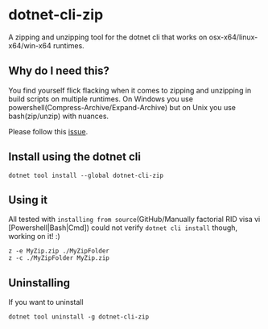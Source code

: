 # dotnet-cli-zip

A zipping and unzipping tool for the dotnet cli that works on osx-x64/linux-x64/win-x64 runtimes.

## Why do I need this?

You find yourself flick flacking when it comes to zipping and unzipping in build scripts on multiple runtimes. 
On Windows you use powershell(Compress-Archive/Expand-Archive) but on Unix you use bash(zip/unzip) with nuances. 

Please follow this <a target="dotnet_cli_zip_jump_target" href="https://github.com/dotnet/cli/issues/10675">issue</a>.

## Install using the dotnet cli

```
dotnet tool install --global dotnet-cli-zip
```

## Using it

All tested with `installing from source`(GitHub/Manually factorial RID visa vi [Powershell|Bash|Cmd]) could not verify `dotnet cli install` though, working on it! :)

```
z -e MyZip.zip ./MyZipFolder
z -c ./MyZipFolder MyZip.zip
```

## Uninstalling

If you want to uninstall

```
dotnet tool uninstall -g dotnet-cli-zip
```
